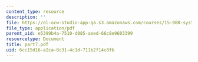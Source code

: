 ```yaml
---
content_type: resource
description: ''
file: https://ol-ocw-studio-app-qa.s3.amazonaws.com/courses/15-988-system-dynamics-self-study-fall-1998-spring-1999/6cc15d16a2ca8c314c1d711b2f14c8fb_part7.pdf
file_type: application/pdf
parent_uid: e5399b4a-7510-d085-aeed-66c8e9603399
resourcetype: Document
title: part7.pdf
uid: 6cc15d16-a2ca-8c31-4c1d-711b2f14c8fb
---
```

